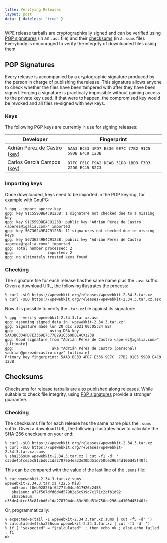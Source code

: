 ```yaml
---
title: Verifying Releases
layout: post
data: { dateless: "true" }
---
```


WPE release tarballs are cryptographically signed and can be verified
using [PGP signatures](#pgp-signatures) (in an `.asc` file) and their
[checksums](#checksums) (in a `.sums` file). Everybody is encouraged to verify
the integrity of downloaded files using them.

## PGP Signatures

Every release is accompanied by a cryptographic signature produced by the
person in charge of publishing the release. This signature allows anyone to
check whether the files have been tampered with after they have been signed.
Forging a signature is practically impossible without gaining access to the
private key used. If that were to happen, the compromised key would be revoked
and all files re-signed with new keys.


### Keys

The following PGP keys are currently in use for signing releases:

<table>
  <thead>
    <tr><th>Developer</th><th>Fingerprint</th></tr>
  </thead>
    <tr>
      <td>Adrián Pérez de Castro (<a href="aperez.key">key</a>)</td>
      <td><tt>5AA3 BC33 4FD7 E336 9E7C  77B2 91C5 59DB E4C9 123B</tt></td>
    </tr>
    <tr>
      <td>Carlos García Campos (<a href="carlosgc.key">key</a>)</td>
      <td><tt>D7FC F61C F9A2 DEAB 31D8  1BD3 F3D3 22D0 EC45 82C3</tt></td>
    </tr>
  <tbody>
  </tbody>
</table>


### Importing keys

Once downloaded, keys need to be imported in the PGP keyring, for example with
GnuPG:

```
% gpg --import aperez.key
gpg: key 91C559DBE4C9123B: 1 signature not checked due to a missing key
gpg: key 91C559DBE4C9123B: public key "Adrián Pérez de Castro <aperez@igalia.com>" imported
gpg: key 56736249E4C9123B: 11 signatures not checked due to missing keys
gpg: key 56736249E4C9123B: public key "Adrián Pérez de Castro <aperez@igalia.com>" imported
gpg: Total number processed: 2
gpg:               imported: 2
gpg: no ultimately trusted keys found
```


### Checking

The signature file for each release has the same name plus the `.asc` suffix.
Given a download URL, the following illustrates the process:

```
% curl -sLO https://wpewebkit.org/releases/wpewebkit-2.34.3.tar.xz
% curl -sLO https://wpewebkit.org/releases/wpewebkit-2.34.3.tar.xz.asc
```

Now it is possible to verify the `.tar.xz` file against its signature:

```
% gpg --verify wpewebkit-2.34.3.tar.xz.asc
gpg: assuming signed data in 'wpewebkit-2.34.3.tar.xz'
gpg: Signature made lun 20 dic 2021 00:05:24 EET
gpg:                using DSA key 5AA3BC334FD7E3369E7C77B291C559DBE4C9123B
gpg: Good signature from "Adrián Pérez de Castro <aperez@igalia.com>" [ultimate]
gpg:                 aka "Adrián Pérez de Castro (personal) <adrian@perezdecastro.org>" [ultimate]
Primary key fingerprint: 5AA3 BC33 4FD7 E336 9E7C  77B2 91C5 59DB E4C9 123B
```


## Checksums

Checksums for release tarballs are also published along releases. While
suitable to check file integrity, using [PGP signatures](#pgp-signatures)
provide a stronger guarantee.

### Checking

The checksums file for each release has the same name plus the `.sums` suffix.
Given a download URL, the following illustrates how to calculate the SHA-256
checksum on your end:

```
% curl -sLO https://wpewebkit.org/releases/wpewebkit-2.34.3.tar.xz
% curl -sLO https://wpewebkit.org/releases/wpewebkit-2.34.3.tar.xz.sums
% sha256sum wpewebkit-2.34.3.tar.xz | cut -f1 -d' '
c35de4bfce35c81cbd6c1da27879b4ea33e20bd51d750ce296a4d100d45f40fc
```

This can be compared with the value of the last line of the `.sums` file:

```
% cat wpewebkit-2.34.3.tar.xz.sums
wpewebkit-2.34.3.tar.xz (22.5 MiB)
   md5sum: f8eb92825bf6477fb04ca017926c2458
   sha1sum: a72f507dfd6d4d579b2e6c939d7c171c2cfb1d92
   sha256sum: c35de4bfce35c81cbd6c1da27879b4ea33e20bd51d750ce296a4d100d45f40fc
```

Or, programmatically:

```
% expected=$(tail -1 wpewebkit-2.34.3.tar.xz.sums | cut -f5 -d' ')
% calculated=$(sha256sum wpewebkit-2.34.3.tar.xz | cut -f1 -d' ')
% if [ "$expected" = "$calculated" ]; then echo ok ; else echo failed ; fi
ok
```
